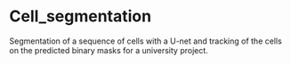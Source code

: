 # Cell_segmentation
Segmentation of a sequence of cells with a U-net and tracking of the cells on the predicted binary masks for a university project.
